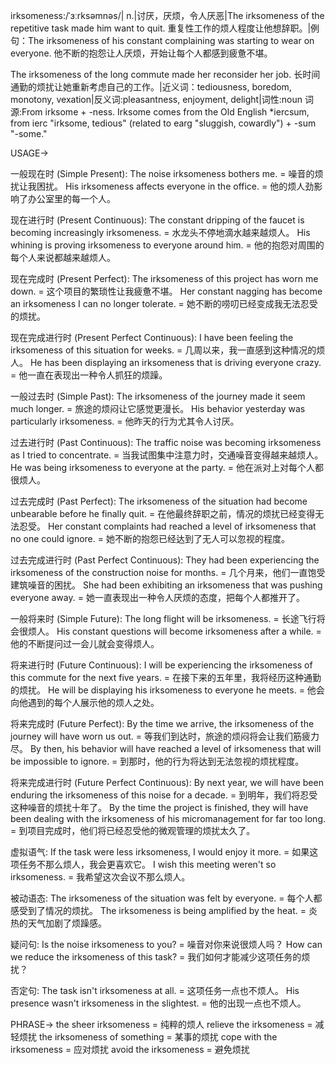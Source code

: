 irksomeness:/ˈɜːrksəmnəs/| n.|讨厌，厌烦，令人厌恶|The irksomeness of the repetitive task made him want to quit.  重复性工作的烦人程度让他想辞职。|例句：The irksomeness of his constant complaining was starting to wear on everyone. 他不断的抱怨让人厌烦，开始让每个人都感到疲惫不堪。

The irksomeness of the long commute made her reconsider her job. 长时间通勤的烦扰让她重新考虑自己的工作。|近义词：tediousness, boredom, monotony, vexation|反义词:pleasantness, enjoyment, delight|词性:noun
词源:From irksome + -ness.  Irksome comes from the Old English *iercsum, from ierc "irksome, tedious" (related to earg "sluggish, cowardly") + -sum "-some."


USAGE->

一般现在时 (Simple Present):
The noise irksomeness bothers me. = 噪音的烦扰让我困扰。
His irksomeness affects everyone in the office. = 他的烦人劲影响了办公室里的每一个人。

现在进行时 (Present Continuous):
The constant dripping of the faucet is becoming increasingly irksomeness. = 水龙头不停地滴水越来越烦人。
His whining is proving irksomeness to everyone around him. = 他的抱怨对周围的每个人来说都越来越烦人。

现在完成时 (Present Perfect):
The irksomeness of this project has worn me down. = 这个项目的繁琐性让我疲惫不堪。
Her constant nagging has become an irksomeness I can no longer tolerate. = 她不断的唠叨已经变成我无法忍受的烦扰。

现在完成进行时 (Present Perfect Continuous):
I have been feeling the irksomeness of this situation for weeks. = 几周以来，我一直感到这种情况的烦人。
He has been displaying an irksomeness that is driving everyone crazy. = 他一直在表现出一种令人抓狂的烦躁。


一般过去时 (Simple Past):
The irksomeness of the journey made it seem much longer. = 旅途的烦闷让它感觉更漫长。
His behavior yesterday was particularly irksomeness. = 他昨天的行为尤其令人讨厌。


过去进行时 (Past Continuous):
The traffic noise was becoming irksomeness as I tried to concentrate. = 当我试图集中注意力时，交通噪音变得越来越烦人。
He was being irksomeness to everyone at the party. = 他在派对上对每个人都很烦人。

过去完成时 (Past Perfect):
The irksomeness of the situation had become unbearable before he finally quit. = 在他最终辞职之前，情况的烦扰已经变得无法忍受。
Her constant complaints had reached a level of irksomeness that no one could ignore. = 她不断的抱怨已经达到了无人可以忽视的程度。


过去完成进行时 (Past Perfect Continuous):
They had been experiencing the irksomeness of the construction noise for months. = 几个月来，他们一直饱受建筑噪音的困扰。
She had been exhibiting an irksomeness that was pushing everyone away. = 她一直表现出一种令人厌烦的态度，把每个人都推开了。



一般将来时 (Simple Future):
The long flight will be irksomeness. = 长途飞行将会很烦人。
His constant questions will become irksomeness after a while. = 他的不断提问过一会儿就会变得烦人。


将来进行时 (Future Continuous):
I will be experiencing the irksomeness of this commute for the next five years. = 在接下来的五年里，我将经历这种通勤的烦扰。
He will be displaying his irksomeness to everyone he meets. = 他会向他遇到的每个人展示他的烦人之处。



将来完成时 (Future Perfect):
By the time we arrive, the irksomeness of the journey will have worn us out. = 等我们到达时，旅途的烦闷将会让我们筋疲力尽。
By then, his behavior will have reached a level of irksomeness that will be impossible to ignore. = 到那时，他的行为将达到无法忽视的烦扰程度。


将来完成进行时 (Future Perfect Continuous):
By next year, we will have been enduring the irksomeness of this noise for a decade. = 到明年，我们将忍受这种噪音的烦扰十年了。
By the time the project is finished, they will have been dealing with the irksomeness of his micromanagement for far too long. = 到项目完成时，他们将已经忍受他的微观管理的烦扰太久了。

虚拟语气:
If the task were less irksomeness, I would enjoy it more. = 如果这项任务不那么烦人，我会更喜欢它。
I wish this meeting weren't so irksomeness. = 我希望这次会议不那么烦人。

被动语态:
The irksomeness of the situation was felt by everyone. = 每个人都感受到了情况的烦扰。
The irksomeness is being amplified by the heat. = 炎热的天气加剧了烦躁感。

疑问句:
Is the noise irksomeness to you? = 噪音对你来说很烦人吗？
How can we reduce the irksomeness of this task? = 我们如何才能减少这项任务的烦扰？

否定句:
The task isn't irksomeness at all. = 这项任务一点也不烦人。
His presence wasn't irksomeness in the slightest. = 他的出现一点也不烦人。

PHRASE->
the sheer irksomeness = 纯粹的烦人
relieve the irksomeness = 减轻烦扰
the irksomeness of something = 某事的烦扰
cope with the irksomeness =  应对烦扰
avoid the irksomeness = 避免烦扰

